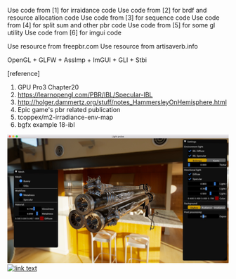 Use code from [1] for irraidance code
Use code from [2] for brdf and resource allocation code
Use code from [3] for sequence code
Use code from [4] for split sum and other pbr code
Use code from [5] for some gl utility
Use code from [6] for imgui code

Use resource from freepbr.com
Use resource from artisaverb.info

OpenGL + GLFW + AssImp + ImGUI + GLI + Stbi 

[reference]
1. GPU Pro3 Chapter20
2. https://learnopengl.com/PBR/IBL/Specular-IBL
3. http://holger.dammertz.org/stuff/notes_HammersleyOnHemisphere.html
4. Epic game's pbr related publication
5. tcoppex/m2-irradiance-env-map
6. bgfx example 18-ibl

[![link text](./screenshots/pistol.jpg)](./screenshots/pistol.jpg)
[![link text](./screenshots/orbs.png)](./screenshots/orbs.png)



